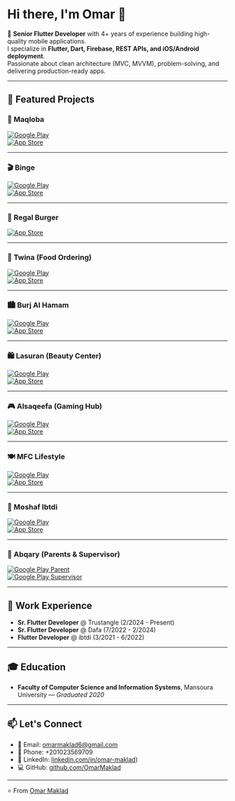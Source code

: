 # Hi there, I'm Omar 👋

🚀 **Senior Flutter Developer** with 4+ years of experience building high-quality mobile applications.  
I specialize in **Flutter, Dart, Firebase, REST APIs, and iOS/Android deployment**.  
Passionate about clean architecture (MVC, MVVM), problem-solving, and delivering production-ready apps.  

---

## 📱 Featured Projects

### 🥘 Maqloba  
[![Google Play](https://img.shields.io/badge/Google_Play-Download-green)](https://play.google.com/store/apps/details?id=com.mozaic.www.maqloba)  
[![App Store](https://img.shields.io/badge/App_Store-Download-blue)](https://apps.apple.com/eg/app/maqloba/id1461139172)  

---

### 🎬 Binge  
[![Google Play](https://img.shields.io/badge/Google_Play-Download-green)](https://play.google.com/store/apps/details?id=com.jigsaw.binge)  
[![App Store](https://img.shields.io/badge/App_Store-Download-blue)](https://apps.apple.com/eg/app/binge-%D8%A8%D9%86%D8%AC/id6450887409)  

---

### 🍔 Regal Burger  
[![App Store](https://img.shields.io/badge/App_Store-Download-blue)](https://apps.apple.com/eg/app/regalburger-app/id6742725100)  

---

### 🏢 Twina (Food Ordering)  
[![Google Play](https://img.shields.io/badge/Google_Play-Download-green)](https://play.google.com/store/apps/details?id=com.jigsaw.twina&pcampaignid=web_share)  
[![App Store](https://img.shields.io/badge/App_Store-Download-blue)](https://apps.apple.com/eg/app/twina/id1621281211)  

---

### 🏙️ Burj Al Hamam  
[![Google Play](https://img.shields.io/badge/Google_Play-Download-green)](https://play.google.com/store/apps/details?id=co.jigsawtech.burjalhamam&pcampaignid=web_share)  
[![App Store](https://img.shields.io/badge/App_Store-Download-blue)](https://apps.apple.com/eg/app/burj-al-hamam-ksa/id6477833985)  

---

### 🛍️ Lasuran (Beauty Center)  
[![Google Play](https://img.shields.io/badge/Google_Play-Download-green)](https://play.google.com/store/apps/details?id=com.jigsaw.lasuran&pcampaignid=web_share)  
[![App Store](https://img.shields.io/badge/App_Store-Download-blue)](https://apps.apple.com/eg/app/lasuran/id6738307980)  

---

### 🎮 Alsaqeefa (Gaming Hub)  
[![Google Play](https://img.shields.io/badge/Google_Play-Download-green)](https://play.google.com/store/apps/details?id=com.jigsaw.alsaqeefa&pcampaignid=web_share)  
[![App Store](https://img.shields.io/badge/App_Store-Download-blue)](https://apps.apple.com/eg/app/alsaqeefa/id6448675851)  

---

### 🍽️ MFC Lifestyle  
[![Google Play](https://img.shields.io/badge/Google_Play-Download-green)](https://play.google.com/store/apps/details?id=com.jigsaw.appmfc&pcampaignid=web_share)  
[![App Store](https://img.shields.io/badge/App_Store-Download-blue)](https://apps.apple.com/eg/app/mfc-app/id6740581301)  

---

### 📖 Moshaf Ibtdi  
[![Google Play](https://img.shields.io/badge/Google_Play-Download-green)](https://play.google.com/store/apps/details?id=com.ibtdi.moshaf_ibtdi&pcampaignid=web_share)  
[![App Store](https://img.shields.io/badge/App_Store-Download-blue)](https://apps.apple.com/eg/app/%D9%85%D8%B5%D8%AD%D9%81-%D8%A7%D8%A8%D8%AA%D8%AF%D9%8A/id6467126826)  

---

### 🧠 Abqary (Parents & Supervisor)  
[![Google Play Parent](https://img.shields.io/badge/Google_Play-Parent_App-green)](https://play.google.com/store/apps/details?id=com.ibtdi.apqry_parent&pcampaignid=web_share)  
[![Google Play Supervisor](https://img.shields.io/badge/Google_Play-Supervisor_App-green)](https://play.google.com/store/apps/details?id=com.ibtdi.abqary_supervisor&pcampaignid=web_share)  

---

## 💼 Work Experience
- **Sr. Flutter Developer** @ Trustangle (2/2024 - Present)  
- **Sr. Flutter Developer** @ Dafa (7/2022 - 2/2024)  
- **Flutter Developer** @ ibtdi (3/2021 - 6/2022)  

---

## 🎓 Education
- **Faculty of Computer Science and Information Systems**, Mansoura University — *Graduated 2020*  

---

## 📫 Let's Connect
- 📧 Email: omarmaklad6@gmail.com  
- 📱 Phone: +201023569709  
- 💼 LinkedIn: [linkedin.com/in/omar-maklad](https://www.linkedin.com/in/omar-maklad))  
- 💻 GitHub: [github.com/OmarMaklad](https://github.com/omarmaklad](https://github.com/omarmaklad))  

---

⭐️ From [Omar Maklad](https://github.com/OmarMaklad)
